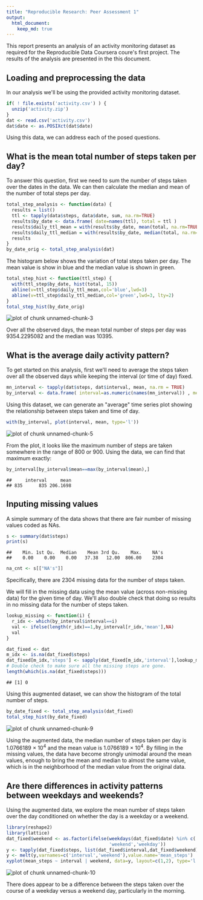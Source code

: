 ```yaml
---
title: "Reproducible Research: Peer Assessment 1"
output: 
  html_document:
    keep_md: true
---
```


This report presents an analysis of an activity monitoring dataset as required for the Reproducible Data Coursera coure's first project. The results of the analysis are presented in the this document.

## Loading and preprocessing the data

In our analysis we'll be using the provided activity monitoring dataset.

```r
if( ! file.exists('activity.csv') ) {
  unzip('activity.zip')
}
dat <- read.csv('activity.csv')
dat$date <- as.POSIXct(dat$date)
```
Using this data, we can address each of the posed questions.

## What is the mean total number of steps taken per day?

To answer this question, first we need to sum the number of steps taken over the dates in the data.
We can then calculate the median and mean of the number of total steps per day.


```r
total_step_analysis <- function(data) {
  results = list()
  ttl <- tapply(data$steps, data$date, sum, na.rm=TRUE)
  results$by_date <- data.frame( date=names(ttl), total = ttl )
  results$daily_ttl_mean = with(results$by_date, mean(total, na.rm=TRUE))
  results$daily_ttl_median = with(results$by_date, median(total, na.rm=TRUE))
  results
}
by_date_orig <- total_step_analysis(dat)
```

The histogram below shows the variation of total steps taken per day. The mean value is show in blue and the median value is shown in green.


```r
total_step_hist <- function(ttl_step) {
  with(ttl_step$by_date, hist(total, 15))
  abline(v=ttl_step$daily_ttl_mean,col='blue',lwd=3)
  abline(v=ttl_step$daily_ttl_median,col='green',lwd=3, lty=2)
}
total_step_hist(by_date_orig)
```

![plot of chunk unnamed-chunk-3](figure/unnamed-chunk-3-1.png) 

Over all the observed days, the mean total number of steps per day was 9354.2295082 and the median was 10395.

## What is the average daily activity pattern?

To get started on this analysis, first we'll need to average the steps taken over all the observed days while keeping the interval (or time of day) fixed.


```r
mn_interval <- tapply(dat$steps, dat$interval, mean, na.rm = TRUE)
by_interval <- data.frame( interval=as.numeric(names(mn_interval)) , mean = mn_interval)
```

Using this dataset, we can generate an "average" time series plot showing the relationship between steps taken and time of day.


```r
with(by_interval, plot(interval, mean, type='l'))
```

![plot of chunk unnamed-chunk-5](figure/unnamed-chunk-5-1.png) 

From the plot, it looks like the maximum number of steps are taken somewhere in the range of 800 or 900. Using the data, we can find that maximum exactly:


```r
by_interval[by_interval$mean==max(by_interval$mean),]
```

```
##     interval     mean
## 835      835 206.1698
```

## Inputing missing values

A simple summary of the data shows that there are fair number of missing values coded as NAs.


```r
s <- summary(dat$steps)
print(s)
```

```
##    Min. 1st Qu.  Median    Mean 3rd Qu.    Max.    NA's 
##    0.00    0.00    0.00   37.38   12.00  806.00    2304
```

```r
na_cnt <- s[["NA's"]]
```

Specifically, there are 2304 missing data for the number of steps taken.

We will fill in the missing data using the mean value (across non-missing data) for the given time of day. We'll also double check that doing so results in no missing data for the number of steps taken.

```r
lookup_missing <- function(i) {
  r_idx <- which(by_interval$interval==i)
  val <- ifelse(length(r_idx)==1,by_interval[r_idx,'mean'],NA)
  val
}

dat_fixed <- dat
m_idx <- is.na(dat_fixed$steps)
dat_fixed[m_idx,'steps'] <- sapply(dat_fixed[m_idx,'interval'],lookup_missing)
# Double check to make sure all the missing steps are gone.
length(which(is.na(dat_fixed$steps)))
```

```
## [1] 0
```

Using this augmented dataset, we can show the histogram of the total number of steps.

```r
by_date_fixed <- total_step_analysis(dat_fixed)
total_step_hist(by_date_fixed)
```

![plot of chunk unnamed-chunk-9](figure/unnamed-chunk-9-1.png) 

Using the augmented data, the median number of steps taken per day is 1.0766189 &times; 10<sup>4</sup> and the mean value is 1.0766189 &times; 10<sup>4</sup>. By filling in the missing values, the data have become strongly unimodal around the mean values, enough to bring the mean and median to almost the same value, which is in the neighborhood of the median value from the original data.

## Are there differences in activity patterns between weekdays and weekends?

Using the augmented data, we explore the mean number of steps taken over the day conditioned on whether the day is a weekday or a weekend. 


```r
library(reshape2)
library(lattice)
dat_fixed$weekend <- as.factor(ifelse(weekdays(dat_fixed$date) %in% c('Saturday','Sunday'),
                                      'weekend','weekday'))
y <- tapply(dat_fixed$steps, list(dat_fixed$interval,dat_fixed$weekend), mean)
y <- melt(y,varnames=c('interval','weekend'),value.name='mean_steps')
xyplot(mean_steps ~ interval | weekend, data=y, layout=c(1,2), type='l')
```

![plot of chunk unnamed-chunk-10](figure/unnamed-chunk-10-1.png) 

There does appear to be a difference between the steps taken over the course of a weekday versus a weekend day, particularly in the morning.

